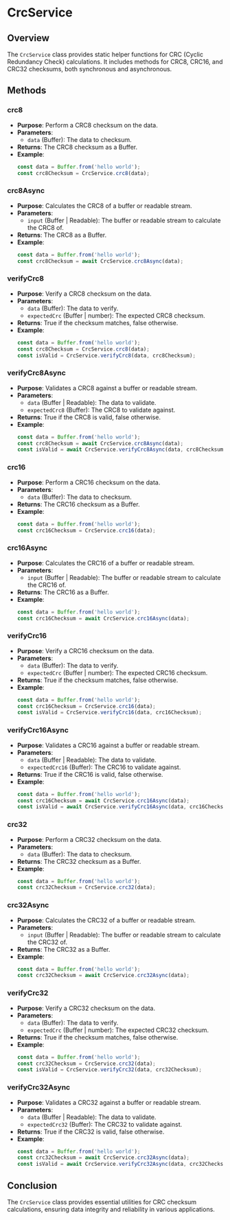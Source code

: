 # CrcService

## Overview

The `CrcService` class provides static helper functions for CRC (Cyclic Redundancy Check) calculations. It includes methods for CRC8, CRC16, and CRC32 checksums, both synchronous and asynchronous.

## Methods

### crc8

- **Purpose**: Perform a CRC8 checksum on the data.
- **Parameters**:
  - `data` (Buffer): The data to checksum.
- **Returns**: The CRC8 checksum as a Buffer.
- **Example**:
  ```typescript
  const data = Buffer.from('hello world');
  const crc8Checksum = CrcService.crc8(data);
  ```

### crc8Async

- **Purpose**: Calculates the CRC8 of a buffer or readable stream.
- **Parameters**:
  - `input` (Buffer | Readable): The buffer or readable stream to calculate the CRC8 of.
- **Returns**: The CRC8 as a Buffer.
- **Example**:
  ```typescript
  const data = Buffer.from('hello world');
  const crc8Checksum = await CrcService.crc8Async(data);
  ```

### verifyCrc8

- **Purpose**: Verify a CRC8 checksum on the data.
- **Parameters**:
  - `data` (Buffer): The data to verify.
  - `expectedCrc` (Buffer | number): The expected CRC8 checksum.
- **Returns**: True if the checksum matches, false otherwise.
- **Example**:
  ```typescript
  const data = Buffer.from('hello world');
  const crc8Checksum = CrcService.crc8(data);
  const isValid = CrcService.verifyCrc8(data, crc8Checksum);
  ```

### verifyCrc8Async

- **Purpose**: Validates a CRC8 against a buffer or readable stream.
- **Parameters**:
  - `data` (Buffer | Readable): The data to validate.
  - `expectedCrc8` (Buffer): The CRC8 to validate against.
- **Returns**: True if the CRC8 is valid, false otherwise.
- **Example**:
  ```typescript
  const data = Buffer.from('hello world');
  const crc8Checksum = await CrcService.crc8Async(data);
  const isValid = await CrcService.verifyCrc8Async(data, crc8Checksum);
  ```

### crc16

- **Purpose**: Perform a CRC16 checksum on the data.
- **Parameters**:
  - `data` (Buffer): The data to checksum.
- **Returns**: The CRC16 checksum as a Buffer.
- **Example**:
  ```typescript
  const data = Buffer.from('hello world');
  const crc16Checksum = CrcService.crc16(data);
  ```

### crc16Async

- **Purpose**: Calculates the CRC16 of a buffer or readable stream.
- **Parameters**:
  - `input` (Buffer | Readable): The buffer or readable stream to calculate the CRC16 of.
- **Returns**: The CRC16 as a Buffer.
- **Example**:
  ```typescript
  const data = Buffer.from('hello world');
  const crc16Checksum = await CrcService.crc16Async(data);
  ```

### verifyCrc16

- **Purpose**: Verify a CRC16 checksum on the data.
- **Parameters**:
  - `data` (Buffer): The data to verify.
  - `expectedCrc` (Buffer | number): The expected CRC16 checksum.
- **Returns**: True if the checksum matches, false otherwise.
- **Example**:
  ```typescript
  const data = Buffer.from('hello world');
  const crc16Checksum = CrcService.crc16(data);
  const isValid = CrcService.verifyCrc16(data, crc16Checksum);
  ```

### verifyCrc16Async

- **Purpose**: Validates a CRC16 against a buffer or readable stream.
- **Parameters**:
  - `data` (Buffer | Readable): The data to validate.
  - `expectedCrc16` (Buffer): The CRC16 to validate against.
- **Returns**: True if the CRC16 is valid, false otherwise.
- **Example**:
  ```typescript
  const data = Buffer.from('hello world');
  const crc16Checksum = await CrcService.crc16Async(data);
  const isValid = await CrcService.verifyCrc16Async(data, crc16Checksum);
  ```

### crc32

- **Purpose**: Perform a CRC32 checksum on the data.
- **Parameters**:
  - `data` (Buffer): The data to checksum.
- **Returns**: The CRC32 checksum as a Buffer.
- **Example**:
  ```typescript
  const data = Buffer.from('hello world');
  const crc32Checksum = CrcService.crc32(data);
  ```

### crc32Async

- **Purpose**: Calculates the CRC32 of a buffer or readable stream.
- **Parameters**:
  - `input` (Buffer | Readable): The buffer or readable stream to calculate the CRC32 of.
- **Returns**: The CRC32 as a Buffer.
- **Example**:
  ```typescript
  const data = Buffer.from('hello world');
  const crc32Checksum = await CrcService.crc32Async(data);
  ```

### verifyCrc32

- **Purpose**: Verify a CRC32 checksum on the data.
- **Parameters**:
  - `data` (Buffer): The data to verify.
  - `expectedCrc` (Buffer | number): The expected CRC32 checksum.
- **Returns**: True if the checksum matches, false otherwise.
- **Example**:
  ```typescript
  const data = Buffer.from('hello world');
  const crc32Checksum = CrcService.crc32(data);
  const isValid = CrcService.verifyCrc32(data, crc32Checksum);
  ```

### verifyCrc32Async

- **Purpose**: Validates a CRC32 against a buffer or readable stream.
- **Parameters**:
  - `data` (Buffer | Readable): The data to validate.
  - `expectedCrc32` (Buffer): The CRC32 to validate against.
- **Returns**: True if the CRC32 is valid, false otherwise.
- **Example**:
  ```typescript
  const data = Buffer.from('hello world');
  const crc32Checksum = await CrcService.crc32Async(data);
  const isValid = await CrcService.verifyCrc32Async(data, crc32Checksum);
  ```

## Conclusion

The `CrcService` class provides essential utilities for CRC checksum calculations, ensuring data integrity and reliability in various applications.
